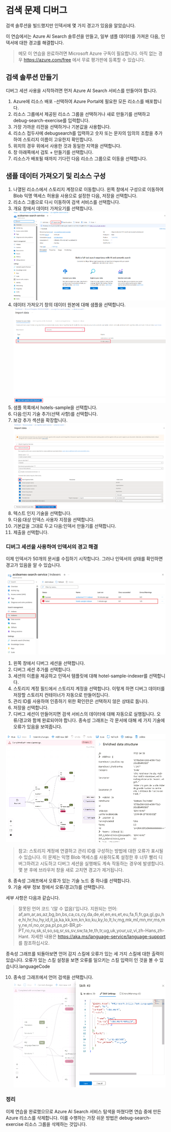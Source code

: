 # 검색 문제 디버그
검색 솔루션을 빌드했지만 인덱서에 몇 가지 경고가 있음을 알았습니다.

이 연습에서는 Azure AI Search 솔루션을 만들고, 일부 샘플 데이터를 가져온 다음, 인덱서에 대한 경고를 해결합니다.

> 메모 이 연습을 완료하려면 Microsoft Azure 구독이 필요합니다. 아직 없는 경우 https://azure.com/free 에서 무료 평가판에 등록할 수 있습니다.

## 검색 솔루션 만들기
디버그 세션 사용을 시작하려면 먼저 Azure AI Search 서비스를 만들어야 합니다.

1. Azure에 리소스 배포 -선택하여 Azure Portal에 필요한 모든 리소스를 배포합니다.
2. 리소스 그룹에서 제공된 리소스 그룹을 선택하거나 새로 만들기를 선택하고 debug-search-exercise를 입력합니다.
3. 가장 가까운 리전을 선택하거나 기본값을 사용합니다.
4. 리소스 접두사에 debugsearch를 입력하고 숫자 또는 문자의 임의의 조합을 추가하여 스토리지 이름이 고유한지 확인합니다.
5. 위치의 경우 위에서 사용한 것과 동일한 지역을 선택합니다.
6. 창 아래쪽에서 검토 + 만들기를 선택합니다.
7. 리소스가 배포될 때까지 기다린 다음 리소스 그룹으로 이동을 선택합니다.

## 샘플 데이터 가져오기 및 리소스 구성

1. 나열된 리소스에서 스토리지 계정으로 이동합니다. 왼쪽 창에서 구성으로 이동하여 Blob 익명 액세스 허용을 사용으로 설정한 다음, 저장을 선택합니다.
2. 리소스 그룹으로 다시 이동하여 검색 서비스를 선택합니다.
3. 개요 창에서 데이터 가져오기를 선택합니다.
![images](./images/18.import-data.png)
4. 데이터 가져오기 창의 데이터 원본에 대해 샘플을 선택합니다.
![images](./images/19.import-data-selection-screen-small.png)
5. 샘플 목록에서 hotels-sample을 선택합니다.
6. 다음:인지 기술 추가(선택 사항)를 선택합니다.
7. 보강 추가 섹션을 확장합니다.
![images](./images/20.add-enrichments.png)
8. 텍스트 인지 기술을 선택합니다.
9. 다음:대상 인덱스 사용자 지정을 선택합니다.
10. 기본값을 그대로 두고 다음:인덱서 만들기를 선택합니다.
11. 제출을 선택합니다.

### 디버그 세션을 사용하여 인덱서의 경고 해결

이제 인덱서가 50개의 문서를 수집하기 시작합니다. 그러나 인덱서의 상태를 확인하면 경고가 있음을 알 수 있습니다.

![images](./images/21.indexer-warnings.png)

1. 왼쪽 창에서 디버그 세션을 선택합니다.
2. 디버그 세션 추가를 선택합니다.
3. 세션의 이름을 제공하고 인덱서 템플릿에 대해 hotel-sample-indexer를 선택합니다.
4. 스토리지 계정 필드에서 스토리지 계정을 선택합니다. 이렇게 하면 디버그 데이터를 저장할 스토리지 컨테이너가 자동으로 만들어집니다.
5. 관리 ID를 사용하여 인증하기 위한 확인란은 선택하지 않은 상태로 둡니다.
6. 저장을 선택합니다.
7. 디버그 세션이 만들어지면 검색 서비스의 데이터에 대해 자동으로 실행됩니다. 오류/경고와 함께 완료되어야 합니다.
종속성 그래프는 각 문서에 대해 세 가지 기술에 오류가 있음을 보여줍니다.

![image](./images/22.debug-session-errors.png)

> 참고: 스토리지 계정에 연결하고 관리 ID를 구성하는 방법에 대한 오류가 표시될 수 있습니다. 이 문제는 익명 Blob 액세스를 사용하도록 설정한 후 너무 빨리 디버그하려고 시도하고 디버그 세션을 실행해도 계속 작동하는 경우에 발생합니다. 몇 분 후에 브라우저 창을 새로 고치면 경고가 제거됩니다.

8. 종속성 그래프에서 오류가 있는 기술 노드 중 하나를 선택합니다.
9. 기술 세부 정보 창에서 오류/경고(1)를 선택합니다.

세부 사항은 다음과 같습니다.

> 잘못된 언어 코드 '(알 수 없음)'입니다. 지원되는 언어: af,am,ar,as,az,bg,bn,bs,ca,cs,cy,da,de,el,en,es,et,eu,fa,fi,fr,ga,gl,gu,he,hi,hr,hu,hy,id,it,ja,ka,kk,km,kn,ko,ku,ky,lo,lt,lv,mg,mk,ml,mn,mr,ms,my,ne,nl,no,or,pa,pl,ps,pt-BR,pt-PT,ro,ru,sk,sl,so,sq,sr,ss,sv,sw,ta,te,th,tr,ug,uk,your,uz,vi,zh-Hans,zh-Hant. 자세한 내용은 https://aka.ms/language-service/language-support 를 참조하십시오.

종속성 그래프를 되돌아보면 언어 감지 스킬에 오류가 있는 세 가지 스킬에 대한 출력이 있습니다. 오류가 있는 스킬 설정을 보면 오류를 일으키는 스킬 입력이 인 것을 볼 수 있습니다.languageCode

10. 종속성 그래프에서 언어 검색을 선택합니다.
![images](./images/23.language-detection-skill-settings.png)

### 정리
이제 연습을 완료했으므로 Azure AI Search 서비스 탐색을 마쳤다면 연습 중에 만든 Azure 리소스를 삭제합니다. 이를 수행하는 가장 쉬운 방법은 debug-search-exercise 리소스 그룹을 삭제하는 것입니다.